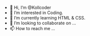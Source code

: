 - 👋 Hi, I’m @Kollcoder
- 👀 I’m interested in Coding.
- 🌱 I’m currently learning HTML & CSS.
- 💞️ I’m looking to collaborate on ...
- 📫 How to reach me ...

<!---
Kollcoder/Kollcoder is a ✨ special ✨ repository because its `README.md` (this file) appears on your GitHub profile.
You can click the Preview link to take a look at your changes.
--->
